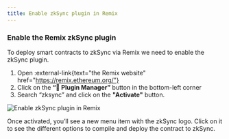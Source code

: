 ```yaml
---
title: Enable zkSync plugin in Remix
---
```

### Enable the Remix zkSync plugin

To deploy smart contracts to zkSync via Remix we need to enable the zkSync plugin.

1. Open :external-link{text="the Remix website" href="https://remix.ethereum.org/"}
2. Click on the **“🔌 Plugin Manager”** button in the bottom-left corner
3. Search “zksync” and click on the **"Activate"** button.

![Enable zkSync plugin in Remix](/images/enable-remix-plugin.gif)

Once activated, you’ll see a new menu item with the zkSync logo. Click on it to see the different options to compile and deploy the contract to zkSync. 

<UDivider />
